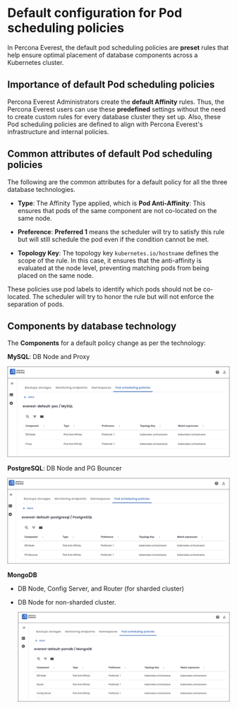 # Default configuration for Pod scheduling policies

In Percona Everest, the default pod scheduling policies are **preset** rules that help ensure optimal placement of database components across a Kubernetes cluster. 

## Importance of default Pod scheduling policies

Percona Everest Administrators create the **default Affinity** rules. Thus, the Percona Everest users can use these **predefined** settings without the need to create custom rules for every database cluster they set up. Also, these Pod scheduling policies are defined to align with Percona Everest's infrastructure and internal policies. 

## Common attributes of default Pod scheduling policies

The following are the common attributes for a default policy for all the three database technologies.

- **Type**: The Affinity Type applied, which is **Pod Anti-Affinity**: This ensures that pods of the same component are not co-located on the same node.

- **Preference**: **Preferred 1** means the scheduler will try to satisfy this rule but will still schedule the pod even if the condition cannot be met.

- **Topology Key**: The topology key `kubernetes.io/hostname` defines the scope of the rule. In this case, it ensures that the anti-affinity is evaluated at the node level, preventing matching pods from being placed on the same node.


These policies use pod labels to identify which pods should not be co-located. The scheduler will try to honor the rule but will not enforce the separation of pods.
 
##  Components by database technology

The **Components** for a default policy change as per the technology:

**MySQL**: DB Node and Proxy

  ![!image](../images/mysql_default_policy.png)


**PostgreSQL**: DB Node and PG Bouncer

  ![!image](../images/pg_default_policy.png)


**MongoDB**

- DB Node, Config Server, and Router (for sharded cluster) 
- DB Node for non-sharded cluster.

  ![!image](../images/default_mongo_policy.png)



















 











